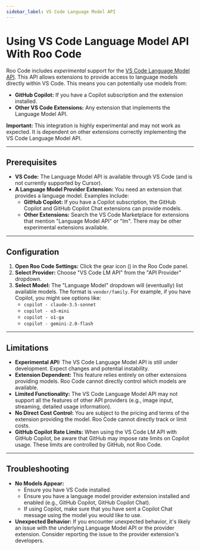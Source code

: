 ```yaml
---
sidebar_label: VS Code Language Model API
---
```


# Using VS Code Language Model API With Roo Code

Roo Code includes *experimental* support for the [VS Code Language Model API](https://code.visualstudio.com/api/extension-guides/language-model). This API allows extensions to provide access to language models directly within VS Code.  This means you can potentially use models from:

*   **GitHub Copilot:** If you have a Copilot subscription and the extension installed.
*   **Other VS Code Extensions:** Any extension that implements the Language Model API.

**Important:** This integration is highly experimental and may not work as expected.  It is dependent on other extensions correctly implementing the VS Code Language Model API.

---

## Prerequisites

*   **VS Code:**  The Language Model API is available through VS Code (and is not currently supported by Cursor).
*   **A Language Model Provider Extension:**  You need an extension that provides a language model.  Examples include:
    *   **GitHub Copilot:**  If you have a Copilot subscription, the GitHub Copilot and GitHub Copilot Chat extensions can provide models.
    *   **Other Extensions:**  Search the VS Code Marketplace for extensions that mention "Language Model API" or "lm".  There may be other experimental extensions available.

---

## Configuration

1.  **Open Roo Code Settings:** Click the gear icon (<Codicon name="gear" />) in the Roo Code panel.
2.  **Select Provider:** Choose "VS Code LM API" from the "API Provider" dropdown.
3.  **Select Model:**  The "Language Model" dropdown will (eventually) list available models. The format is `vendor/family`. For example, if you have Copilot, you might see options like:
    *   `copilot - claude-3.5-sonnet`
    *   `copilot - o3-mini`
    *   `copilot - o1-ga`
    *   `copilot - gemini-2.0-flash`

---

## Limitations

*   **Experimental API:**  The VS Code Language Model API is still under development.  Expect changes and potential instability.
*   **Extension Dependent:**  This feature relies entirely on other extensions providing models.  Roo Code cannot directly control which models are available.
*   **Limited Functionality:**  The VS Code Language Model API may not support all the features of other API providers (e.g., image input, streaming, detailed usage information).
*   **No Direct Cost Control:**  You are subject to the pricing and terms of the extension providing the model.  Roo Code cannot directly track or limit costs.
*   **GitHub Copilot Rate Limits:** When using the VS Code LM API with GitHub Copilot, be aware that GitHub may impose rate limits on Copilot usage. These limits are controlled by GitHub, not Roo Code.


---

## Troubleshooting

*   **No Models Appear:**
    *   Ensure you have VS Code installed.
    *   Ensure you have a language model provider extension installed and enabled (e.g., GitHub Copilot, GitHub Copilot Chat).
    *   If using Copilot, make sure that you have sent a Copilot Chat message using the model you would like to use.
*   **Unexpected Behavior:**  If you encounter unexpected behavior, it's likely an issue with the underlying Language Model API or the provider extension.  Consider reporting the issue to the provider extension's developers.
